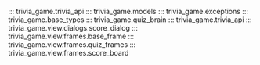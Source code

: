 ::: trivia_game.trivia_api
::: trivia_game.models
::: trivia_game.exceptions
::: trivia_game.base_types
::: trivia_game.quiz_brain
::: trivia_game.trivia_api
::: trivia_game.view.dialogs.score_dialog
::: trivia_game.view.frames.base_frame
::: trivia_game.view.frames.quiz_frames
::: trivia_game.view.frames.score_board
